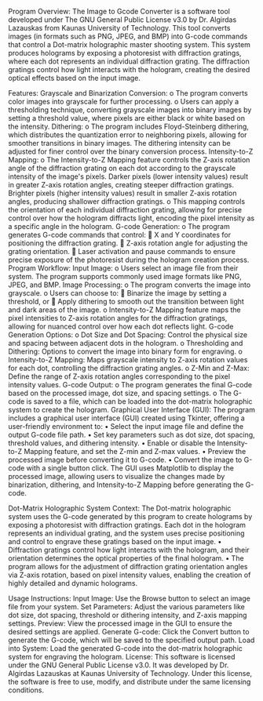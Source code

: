 Program Overview:
The Image to Gcode Converter is a software tool developed under The GNU General Public License v3.0 by Dr. Algirdas Lazauskas from Kaunas University of Technology. This tool converts images (in formats such as PNG, JPEG, and BMP) into G-code commands that control a Dot-matrix holographic master shooting system. This system produces holograms by exposing a photoresist with diffraction gratings, where each dot represents an individual diffraction grating. The diffraction gratings control how light interacts with the hologram, creating the desired optical effects based on the input image.

Features:
Grayscale and Binarization Conversion:
o The program converts color images into grayscale for further processing.
o Users can apply a thresholding technique, converting grayscale images into binary images by setting a threshold value, where pixels are either black or white based on the intensity.
Dithering:
o The program includes Floyd-Steinberg dithering, which distributes the quantization error to neighboring pixels, allowing for smoother transitions in binary images. The dithering intensity can be adjusted for finer control over the binary conversion process.
Intensity-to-Z Mapping:
o The Intensity-to-Z Mapping feature controls the Z-axis rotation angle of the diffraction grating on each dot according to the grayscale intensity of the image's pixels. Darker pixels (lower intensity values) result in greater Z-axis rotation angles, creating steeper diffraction gratings. Brighter pixels (higher intensity values) result in smaller Z-axis rotation angles, producing shallower diffraction gratings.
o This mapping controls the orientation of each individual diffraction grating, allowing for precise control over how the hologram diffracts light, encoding the pixel intensity as a specific angle in the hologram.
G-code Generation:
o The program generates G-code commands that control:
 X and Y coordinates for positioning the diffraction grating.
 Z-axis rotation angle for adjusting the grating orientation.
 Laser activation and pause commands to ensure precise exposure of the photoresist during the hologram creation process.
Program Workflow:
Input Image:
o Users select an image file from their system. The program supports commonly used image formats like PNG, JPEG, and BMP.
Image Processing:
o The program converts the image into grayscale.
o Users can choose to:
 Binarize the image by setting a threshold, or
 Apply dithering to smooth out the transition between light and dark areas of the image.
o Intensity-to-Z Mapping feature maps the pixel intensities to Z-axis rotation angles for the diffraction gratings, allowing for nuanced control over how each dot reflects light.
G-code Generation Options:
o Dot Size and Dot Spacing: Control the physical size and spacing between adjacent dots in the hologram.
o Thresholding and Dithering: Options to convert the image into binary form for engraving.
o Intensity-to-Z Mapping: Maps grayscale intensity to Z-axis rotation values for each dot, controlling the diffraction grating angles.
o Z-Min and Z-Max: Define the range of Z-axis rotation angles corresponding to the pixel intensity values.
G-code Output:
o The program generates the final G-code based on the processed image, dot size, and spacing settings.
o The G-code is saved to a file, which can be loaded into the dot-matrix holographic system to create the hologram.
Graphical User Interface (GUI):
The program includes a graphical user interface (GUI) created using Tkinter, offering a user-friendly environment to:
• Select the input image file and define the output G-code file path.
• Set key parameters such as dot size, dot spacing, threshold values, and dithering intensity.
• Enable or disable the Intensity-to-Z Mapping feature, and set the Z-min and Z-max values.
• Preview the processed image before converting it to G-code.
• Convert the image to G-code with a single button click.
The GUI uses Matplotlib to display the processed image, allowing users to visualize the changes made by binarization, dithering, and Intensity-to-Z Mapping before generating the G-code.

Dot-Matrix Holographic System Context:
The Dot-matrix holographic system uses the G-code generated by this program to create holograms by exposing a photoresist with diffraction gratings. Each dot in the hologram represents an individual grating, and the system uses precise positioning and control to engrave these gratings based on the input image.
• Diffraction gratings control how light interacts with the hologram, and their orientation determines the optical properties of the final hologram.
• The program allows for the adjustment of diffraction grating orientation angles via Z-axis rotation, based on pixel intensity values, enabling the creation of highly detailed and dynamic holograms.

Usage Instructions:
Input Image: Use the Browse button to select an image file from your system.
Set Parameters: Adjust the various parameters like dot size, dot spacing, threshold or dithering intensity, and Z-axis mapping settings.
Preview: View the processed image in the GUI to ensure the desired settings are applied.
Generate G-code: Click the Convert button to generate the G-code, which will be saved to the specified output path.
Load into System: Load the generated G-code into the dot-matrix holographic system for engraving the hologram.
License:
This software is licensed under the GNU General Public License v3.0. It was developed by Dr. Algirdas Lazauskas at Kaunas University of Technology. Under this license, the software is free to use, modify, and distribute under the same licensing conditions.
